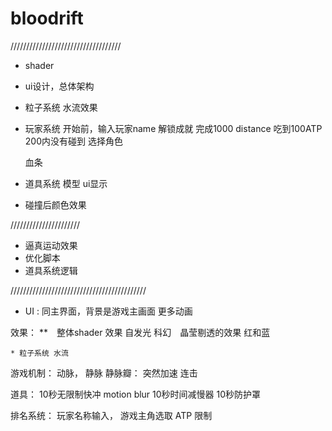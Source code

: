 bloodrift
=========
///////////////////////////////////
* shader
* ui设计，总体架构
* 粒子系统 水流效果
* 玩家系统
	开始前，输入玩家name
	解锁成就
		完成1000 distance
		吃到100ATP
		200内没有碰到
	选择角色

	血条
	
* 道具系统
	模型
	ui显示

* 碰撞后颜色效果


//////////////////////
* 逼真运动效果
* 优化脚本
* 道具系统逻辑

///////////////////////////////////////////
* UI : 同主界面，背景是游戏主画面
        更多动画

效果：
	**　整体shader 效果
		自发光
		科幻　晶莹剔透的效果
		红和蓝

	* 粒子系统 水流	

游戏机制：
	动脉，
	静脉
		静脉瓣： 突然加速
	连击

道具：
	10秒无限制快冲 motion blur
	10秒时间减慢器
	10秒防护罩

排名系统：
	玩家名称输入，
	游戏主角选取
	ATP 限制
